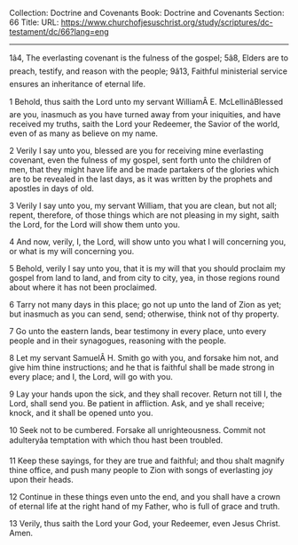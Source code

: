 Collection: Doctrine and Covenants
Book: Doctrine and Covenants
Section: 66
Title: 
URL: https://www.churchofjesuschrist.org/study/scriptures/dc-testament/dc/66?lang=eng

---

1â4, The everlasting covenant is the fulness of the gospel; 5â8, Elders are to preach, testify, and reason with the people; 9â13, Faithful ministerial service ensures an inheritance of eternal life.

1 Behold, thus saith the Lord unto my servant WilliamÂ E. McLellinâBlessed are you, inasmuch as you have turned away from your iniquities, and have received my truths, saith the Lord your Redeemer, the Savior of the world, even of as many as believe on my name.

2 Verily I say unto you, blessed are you for receiving mine everlasting covenant, even the fulness of my gospel, sent forth unto the children of men, that they might have life and be made partakers of the glories which are to be revealed in the last days, as it was written by the prophets and apostles in days of old.

3 Verily I say unto you, my servant William, that you are clean, but not all; repent, therefore, of those things which are not pleasing in my sight, saith the Lord, for the Lord will show them unto you.

4 And now, verily, I, the Lord, will show unto you what I will concerning you, or what is my will concerning you.

5 Behold, verily I say unto you, that it is my will that you should proclaim my gospel from land to land, and from city to city, yea, in those regions round about where it has not been proclaimed.

6 Tarry not many days in this place; go not up unto the land of Zion as yet; but inasmuch as you can send, send; otherwise, think not of thy property.

7 Go unto the eastern lands, bear testimony in every place, unto every people and in their synagogues, reasoning with the people.

8 Let my servant SamuelÂ H. Smith go with you, and forsake him not, and give him thine instructions; and he that is faithful shall be made strong in every place; and I, the Lord, will go with you.

9 Lay your hands upon the sick, and they shall recover. Return not till I, the Lord, shall send you. Be patient in affliction. Ask, and ye shall receive; knock, and it shall be opened unto you.

10 Seek not to be cumbered. Forsake all unrighteousness. Commit not adulteryâa temptation with which thou hast been troubled.

11 Keep these sayings, for they are true and faithful; and thou shalt magnify thine office, and push many people to Zion with songs of everlasting joy upon their heads.

12 Continue in these things even unto the end, and you shall have a crown of eternal life at the right hand of my Father, who is full of grace and truth.

13 Verily, thus saith the Lord your God, your Redeemer, even Jesus Christ. Amen.
